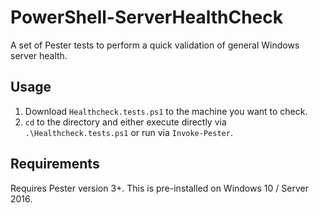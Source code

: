 # PowerShell-ServerHealthCheck
A set of Pester tests to perform a quick validation of general Windows server health.

## Usage

1. Download `Healthcheck.tests.ps1` to the machine you want to check.
2. `cd` to the directory and either execute directly via `.\Healthcheck.tests.ps1` or run via `Invoke-Pester`.

## Requirements

Requires Pester version 3+. This is pre-installed on Windows 10 / Server 2016.
